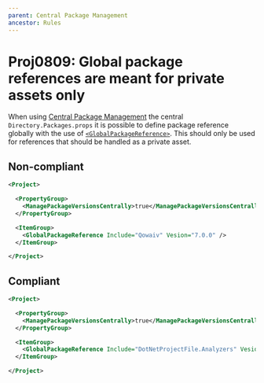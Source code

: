```yaml
---
parent: Central Package Management
ancestor: Rules
---
```


# Proj0809: Global package references are meant for private assets only
When using [Central Package Management](Proj0800.md) the central `Directory.Packages.props`
it is possible to define package reference globally with the use of
[`<GlobalPackageReference>`](https://learn.microsoft.com/nuget/consume-packages/central-package-management#global-package-references).
This should only be used for references that should be handled as a private asset.

## Non-compliant
``` xml
<Project>

  <PropertyGroup>
    <ManagePackageVersionsCentrally>true</ManagePackageVersionsCentrally>
  </PropertyGroup>

  <ItemGroup>
    <GlobalPackageReference Include="Qowaiv" Vesion="7.0.0" />
  </ItemGroup>

</Project>
```

## Compliant
``` xml
<Project>

  <PropertyGroup>
    <ManagePackageVersionsCentrally>true</ManagePackageVersionsCentrally>
  </PropertyGroup>

  <ItemGroup>
    <GlobalPackageReference Include="DotNetProjectFile.Analyzers" Vesion="1.5.8" />
  </ItemGroup>

</Project>
```
